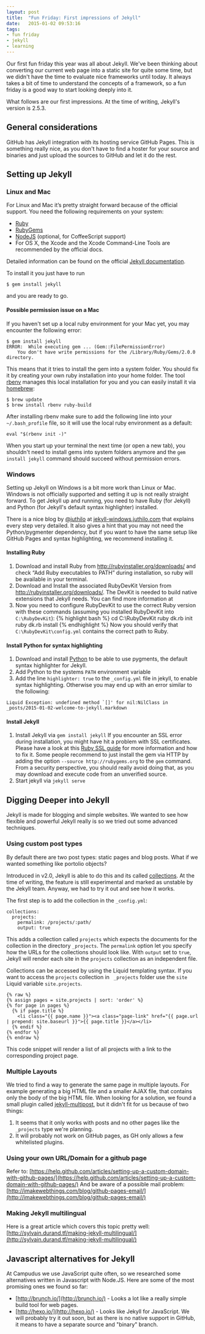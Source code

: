 ```yaml
---
layout: post
title:  "Fun Friday: First impressions of Jekyll"
date:   2015-01-02 09:53:16
tags:
- fun friday
- jekyll
- learning
---
```


Our first fun friday this year was all about Jekyll. We've been thinking about converting our current web page into a static site for quite some time, but we didn't have the time to evaluate nice frameworks until today. It always takes a bit of time to understand the concepts of a framework, so a fun friday is a good way to start looking deeply into it.

What follows are our first impressions. At the time of writing, Jekyll's version is 2.5.3.

## General considerations

GitHub has Jekyll integration with its hosting service GitHub Pages. This is something really nice, as you don't have to find a hoster for your source and binaries and just upload the sources to GitHub and let it do the rest.

## Setting up Jekyll

### Linux and Mac

For Linux and Mac it’s pretty straight forward because of the official support. You need the following requirements on your system:

- [Ruby](http://www.ruby-lang.org/en/downloads/)
- [RubyGems](http://rubygems.org/pages/download)
- [NodeJS](http://nodejs.org/) (optional, for CoffeeScript support)
- For OS X, the Xcode and the Xcode Command-Line Tools are recommended by the official docs.

Detailed information can be found on the official [Jekyll documentation](http://jekyllrb.com/docs/installation/).

To install it you just have to run

```
$ gem install jekyll
```

and you are ready to go.

#### Possible permission issue on a Mac

If you haven't set up a local ruby environment for your Mac yet, you may encounter the following error:


```
$ gem install jekyll
ERROR:  While executing gem ... (Gem::FilePermissionError)
    You don't have write permissions for the /Library/Ruby/Gems/2.0.0 directory.
```

This means that it tries to install the gem into a system folder. You should fix it by creating your own ruby installation into your home folder. The tool [rbenv](https://github.com/sstephenson/rbenv) manages this local installation for you and you can easily install it via [homebrew](http://brew.sh/):

```
$ brew update
$ brew install rbenv ruby-build
```

After installing rbenv make sure to add the following line into your `~/.bash_profile` file, so it will use the local ruby environment as a default:

```
eval "$(rbenv init -)"
```

When you start up your terminal the next time (or open a new tab), you shouldn't need to install gems into system folders anymore and the `gem install jekyll` command should succeed without permission errors.

### Windows

Setting up Jekyll on Windows is a bit more work than Linux or Mac. Windows is not officially supported and setting it up is not really straight forward. To get Jekyll up and running, you need to have Ruby (for Jekyll) and Python (for Jekyll's default syntax highlighter) installed.

There is a nice blog by [@juthilo](https://twitter.com/juthilo) at [jekyll-windows.juthilo.com](http://jekyll-windows.juthilo.com/) that explains every step very detailed. It also gives a hint that you may not need the Python/pygmenter dependency, but if you want to have the same setup like GitHub Pages and syntax highlighting, we recommend installing it.

#### Installing Ruby

1. Download and install Ruby from http://rubyinstaller.org/downloads/ and check “Add Ruby executables to PATH” during installation, so ruby will be available in your terminal.
2. Download and Install the associated RubyDevKit Version from http://rubyinstaller.org/downloads/. The DevKit is needed to build native extensions that Jekyll needs. You can find more information at
3. Now you need to configure RubyDevKit to use the correct Ruby version with these commands (assuming you installed RubyDevKit into `C:\RubyDevKit`):
{% highlight bash %}
cd C:\RubyDevKit
ruby dk.rb init
ruby dk.rb install
{% endhighlight %}
Now you should verify that `C:\RubyDevKit\config.yml` contains the correct path to Ruby.

#### Install Python for syntax highlighting
1. Download and install [Python](https://www.python.org/downloads/) to be able to use pygments, the default syntax highlighter for Jekyll.
2. Add Python to the systems `PATH` environment variable
3. Add the line `highlighter: true` to the `_config.yml` file in jekyll, to enable syntax highlighting. Otherwise you may end up with an error similar to the following:

```
Liquid Exception: undefined method `[]' for nil:NilClass in _posts/2015-01-02-welcome-to-jekyll.markdown
```

#### Install Jekyll
1. Install Jekyll via `gem install jekyll`
If you encounter an SSL error during installation, you might have hit a problem with SSL certificates. Please have a look at this [Ruby SSL guide](https://gist.github.com/luislavena/f064211759ee0f806c88) for more information and how to fix it.
Some people recommend to just install the gem via HTTP by adding the option `--source http://rubygems.org` to the `gem` command. From a security perspective, you should really avoid doing that, as you may download and execute code from an unverified source.
2. Start jekyll via `jekyll serve`


## Digging Deeper into Jekyll

Jekyll is made for blogging and simple websites. We wanted to see how flexible and powerful Jekyll really is so we tried out some advanced techniques.

### Using custom post types

By default there are two post types: static pages and blog posts. What if we wanted something like portolio objects?

Introduced in v2.0, Jekyll is able to do this and its called [collections](http://jekyllrb.com/docs/collections/). At the time of writing, the feature is still experimental and marked as unstable by the Jekyll team. Anyway, we had to try it out and see how it works.

The first step is to add the collection in the `_config.yml`:

```
collections:
  projects:
    permalink: /projects/:path/
    output: true
```

This adds a collection called `projects` which expects the documents for the collection in the directory `_projects`. The `permalink` option let you specify how the URLs for the collections should look like. With `output` set to `true`, Jekyll will render each site in the `projects` collection as an independent file.

Collections can be accessed by using the Liquid templating syntax. If you want to access the `projects` collection in ` _projects` folder use the `site` Liquid variable `site.projects`.

```
{% raw %}
{% assign pages = site.projects | sort: 'order' %}
{% for page in pages %}
  {% if page.title %}
    <li class="{{ page.name }}"><a class="page-link" href="{{ page.url | prepend: site.baseurl }}">{{ page.title }}</a></li>
  {% endif %}
{% endfor %}
{% endraw %}
```

This code snippet will render a list of all projects with a link to the corresponding project page.

### Multiple Layouts

We tried to find a way to generate the same page in multiple layouts. For example generating a big HTML file and a smaller AJAX file, that contains only the body of the big HTML file. When looking for a solution, we found a small plugin called [jekyll-multipost](https://github.com/saclark/jekyll-multipost), but it didn't fit for us because of two things:

1. It seems that it only works with posts and no other pages like the `_projects` type we're planning.
2. It will probably not work on GitHub pages, as GH only allows a few whitelisted plugins.


### Using your own URL/Domain for a github page

Refer to: [https://help.github.com/articles/setting-up-a-custom-domain-with-github-pages/](https://help.github.com/articles/setting-up-a-custom-domain-with-github-pages/)
And be aware of a possible mail problem: [http://imakewebthings.com/blog/github-pages-email/](http://imakewebthings.com/blog/github-pages-email/)

### Making Jekyll multilingual

Here is a great article which covers this topic pretty well: [http://sylvain.durand.tf/making-jekyll-multilingual/](http://sylvain.durand.tf/making-jekyll-multilingual/)

## Javascript alternatives for Jekyll

At Campudus we use JavaScript quite often, so we researched some alternatives written in Javascript with Node.JS. Here are some of the most promising ones we found so far:

- [http://brunch.io/](http://brunch.io/) - Looks a lot like a really simple build tool for web pages.
- [http://hexo.io/](http://hexo.io/) - Looks like Jekyll for JavaScript. We will probably try it out soon, but as there is no native support in GitHub, it means to have a separate source and "binary" branch.
